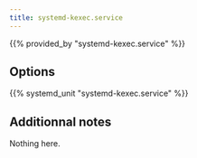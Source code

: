 ```yaml
---
title: systemd-kexec.service
---
```


{{% provided_by "systemd-kexec.service" %}}

## Options

{{% systemd_unit "systemd-kexec.service" %}}

## Additionnal notes

Nothing here.